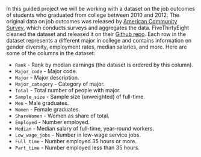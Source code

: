 In this guided project we will be working with a dataset on the job outcomes of students who graduated from college between 2010 and 2012. The original data on job outcomes was released by [American Community Survey](https://www.census.gov/programs-surveys/acs/), which conducts surveys and aggregates the data. FiveThirtyEight cleaned the dataset and released it on their [Github repo](https://github.com/fivethirtyeight/data/tree/master/college-majors). Each row in the dataset represents a different major in college and contains information on gender diversity, employment rates, median salaries, and more. 
Here are some of the columns in the dataset:
- `Rank` - Rank by median earnings (the dataset is ordered by this column).
- `Major_code` - Major code.
- `Major` - Major description.
- `Major_category` - Category of major.
- `Total` - Total number of people with major.
- `Sample_size` - Sample size (unweighted) of full-time.
- `Men` - Male graduates.
- `Women` - Female graduates.
- `ShareWomen` - Women as share of total.
- `Employed` - Number employed.
- `Median` - Median salary of full-time, year-round workers.
- `Low_wage_jobs` - Number in low-wage service jobs.
- `Full_time` - Number employed 35 hours or more.
- `Part_time` - Number employed less than 35 hours.
